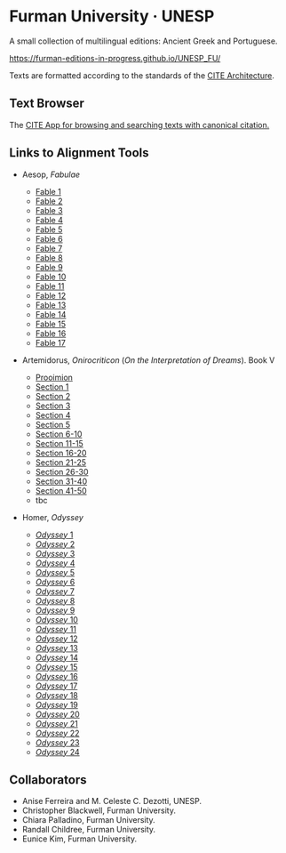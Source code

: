 # Furman University · UNESP

A small collection of multilingual editions: Ancient Greek and Portuguese.

<https://furman-editions-in-progress.github.io/UNESP_FU/>

Texts are formatted according to the standards of the [CITE Architecture](http://cite-architecture.org).

## Text Browser

The [CITE App for browsing and searching texts with canonical citation.](https://furman-editions-in-progress.github.io/UNESP_FU/cite-1.14.0.html)

## Links to Alignment Tools

- Aesop, *Fabulae*
	- [Fable 1](https://furman-editions-in-progress.github.io/UNESP_FU/Alignment_Files/ducat_aesop.html?urn=urn:cts:greekLit:tlg0096.tlg002.First1K-grc1.token:1&urn=urn:cts:greekLit:tlg0096.tlg002.mcdezotti.token:1&urn=)
	- [Fable 2](https://furman-editions-in-progress.github.io/UNESP_FU/Alignment_Files/ducat_aesop.html?urn=urn:cts:greekLit:tlg0096.tlg002.First1K-grc1.token:2&urn=urn:cts:greekLit:tlg0096.tlg002.mcdezotti.token:2&urn=)
	- [Fable 3](https://furman-editions-in-progress.github.io/UNESP_FU/Alignment_Files/ducat_aesop.html?urn=urn:cts:greekLit:tlg0096.tlg002.First1K-grc1.token:3&urn=urn:cts:greekLit:tlg0096.tlg002.mcdezotti.token:3&urn=)
	- [Fable 4](https://furman-editions-in-progress.github.io/UNESP_FU/Alignment_Files/ducat_aesop.html?urn=urn:cts:greekLit:tlg0096.tlg002.First1K-grc1.token:4&urn=urn:cts:greekLit:tlg0096.tlg002.mcdezotti.token:4&urn=)
	- [Fable 5](https://furman-editions-in-progress.github.io/UNESP_FU/Alignment_Files/ducat_aesop.html?urn=urn:cts:greekLit:tlg0096.tlg002.First1K-grc1.token:5&urn=urn:cts:greekLit:tlg0096.tlg002.mcdezotti.token:5&urn=)
	- [Fable 6](https://furman-editions-in-progress.github.io/UNESP_FU/Alignment_Files/ducat_aesop.html?urn=urn:cts:greekLit:tlg0096.tlg002.First1K-grc1.token:6&urn=urn:cts:greekLit:tlg0096.tlg002.mcdezotti.token:6&urn=)
	- [Fable 7](https://furman-editions-in-progress.github.io/UNESP_FU/Alignment_Files/ducat_aesop.html?urn=urn:cts:greekLit:tlg0096.tlg002.First1K-grc1.token:7&urn=urn:cts:greekLit:tlg0096.tlg002.mcdezotti.token:7&urn=)
	- [Fable 8](https://furman-editions-in-progress.github.io/UNESP_FU/Alignment_Files/ducat_aesop.html?urn=urn:cts:greekLit:tlg0096.tlg002.First1K-grc1.token:8&urn=urn:cts:greekLit:tlg0096.tlg002.mcdezotti.token:8&urn=)
	- [Fable 9](https://furman-editions-in-progress.github.io/UNESP_FU/Alignment_Files/ducat_aesop.html?urn=urn:cts:greekLit:tlg0096.tlg002.First1K-grc1.token:9&urn=urn:cts:greekLit:tlg0096.tlg002.mcdezotti.token:9&urn=)
	- [Fable 10](https://furman-editions-in-progress.github.io/UNESP_FU/Alignment_Files/ducat_aesop.html?urn=urn:cts:greekLit:tlg0096.tlg002.First1K-grc1.token:10&urn=urn:cts:greekLit:tlg0096.tlg002.mcdezotti.token:1p&urn=)
	- [Fable 11](https://furman-editions-in-progress.github.io/UNESP_FU/Alignment_Files/ducat_aesop.html?urn=urn:cts:greekLit:tlg0096.tlg002.First1K-grc1.token:11&urn=urn:cts:greekLit:tlg0096.tlg002.mcdezotti.token:11&urn=)
	- [Fable 12](https://furman-editions-in-progress.github.io/UNESP_FU/Alignment_Files/ducat_aesop.html?urn=urn:cts:greekLit:tlg0096.tlg002.First1K-grc1.token:12&urn=urn:cts:greekLit:tlg0096.tlg002.mcdezotti.token:12&urn=)
	- [Fable 13](https://furman-editions-in-progress.github.io/UNESP_FU/Alignment_Files/ducat_aesop.html?urn=urn:cts:greekLit:tlg0096.tlg002.First1K-grc1.token:13&urn=urn:cts:greekLit:tlg0096.tlg002.mcdezotti.token:13&urn=)
	- [Fable 14](https://furman-editions-in-progress.github.io/UNESP_FU/Alignment_Files/ducat_aesop.html?urn=urn:cts:greekLit:tlg0096.tlg002.First1K-grc1.token:14&urn=urn:cts:greekLit:tlg0096.tlg002.mcdezotti.token:14&urn=)
	- [Fable 15](https://furman-editions-in-progress.github.io/UNESP_FU/Alignment_Files/ducat_aesop.html?urn=urn:cts:greekLit:tlg0096.tlg002.First1K-grc1.token:15&urn=urn:cts:greekLit:tlg0096.tlg002.mcdezotti.token:15&urn=)
	- [Fable 16](https://furman-editions-in-progress.github.io/UNESP_FU/Alignment_Files/ducat_aesop.html?urn=urn:cts:greekLit:tlg0096.tlg002.First1K-grc1.token:16&urn=urn:cts:greekLit:tlg0096.tlg002.mcdezotti.token:16&urn=)
	- [Fable 17](https://furman-editions-in-progress.github.io/UNESP_FU/Alignment_Files/ducat_aesop.html?urn=urn:cts:greekLit:tlg0096.tlg002.First1K-grc1.token:17&urn=urn:cts:greekLit:tlg0096.tlg002.mcdezotti.token:17&urn=)

- Artemidorus, *Onirocriticon* (*On the Interpretation of Dreams*). Book V
	- [Prooimion](https://furman-editions-in-progress.github.io/UNESP_FU/Alignment_Files/ducat_artemidorus.html?urn=urn:cts:greekLit:tlg0553.tlg001.1st1K-grc1.token:5.prooimion&urn=urn:cts:greekLit:tlg0553.tlg001.ferreira.token:5.prooimion&urn=)
	- [Section 1](https://furman-editions-in-progress.github.io/UNESP_FU/Alignment_Files/ducat_artemidorus.html?urn=urn:cts:greekLit:tlg0553.tlg001.1st1K-grc1.token:5.1&urn=urn:cts:greekLit:tlg0553.tlg001.ferreira.token:5.1&urn=)
	- [Section 2](https://furman-editions-in-progress.github.io/UNESP_FU/Alignment_Files/ducat_artemidorus.html?urn=urn:cts:greekLit:tlg0553.tlg001.1st1K-grc1.token:5.2&urn=urn:cts:greekLit:tlg0553.tlg001.ferreira.token:5.2&urn=)
	- [Section 3](https://furman-editions-in-progress.github.io/UNESP_FU/Alignment_Files/ducat_artemidorus.html?urn=urn:cts:greekLit:tlg0553.tlg001.1st1K-grc1.token:5.3&urn=urn:cts:greekLit:tlg0553.tlg001.ferreira.token:5.3&urn=)
	- [Section 4](https://furman-editions-in-progress.github.io/UNESP_FU/Alignment_Files/ducat_artemidorus.html?urn=urn:cts:greekLit:tlg0553.tlg001.1st1K-grc1.token:5.4&urn=urn:cts:greekLit:tlg0553.tlg001.ferreira.token:5.4&urn=)
	- [Section 5](https://furman-editions-in-progress.github.io/UNESP_FU/Alignment_Files/ducat_artemidorus.html?urn=urn:cts:greekLit:tlg0553.tlg001.1st1K-grc1.token:5.5&urn=urn:cts:greekLit:tlg0553.tlg001.ferreira.token:5.5&urn=)
	- [Section 6-10](https://furman-editions-in-progress.github.io/UNESP_FU/Alignment_Files/ducat_artemidorus.html?urn=urn:cts:greekLit:tlg0553.tlg001.1st1K-grc1.token:5.6-5.10&urn=urn:cts:greekLit:tlg0553.tlg001.ferreira.token:5.6-5.10&urn=)
	- [Section 11-15](https://furman-editions-in-progress.github.io/UNESP_FU/Alignment_Files/ducat_artemidorus.html?urn=urn:cts:greekLit:tlg0553.tlg001.1st1K-grc1.token:5.6-5.15&urn=urn:cts:greekLit:tlg0553.tlg001.ferreira.token:5.6-5.15&urn=)
	- [Section 16-20](https://furman-editions-in-progress.github.io/UNESP_FU/Alignment_Files/ducat_artemidorus.html?urn=urn:cts:greekLit:tlg0553.tlg001.1st1K-grc1.token:5.16-5.20&urn=urn:cts:greekLit:tlg0553.tlg001.ferreira.token:5.16-5.20&urn=)
	- [Section 21-25](https://furman-editions-in-progress.github.io/UNESP_FU/Alignment_Files/ducat_artemidorus.html?urn=urn:cts:greekLit:tlg0553.tlg001.1st1K-grc1.token:5.21-5.25&urn=urn:cts:greekLit:tlg0553.tlg001.ferreira.token:5.21-5.25&urn=)
	- [Section 26-30](https://furman-editions-in-progress.github.io/UNESP_FU/Alignment_Files/ducat_artemidorus.html?urn=urn:cts:greekLit:tlg0553.tlg001.1st1K-grc1.token:5.26-5.30&urn=urn:cts:greekLit:tlg0553.tlg001.ferreira.token:5.26-5.30&urn=)
	- [Section 31-40](https://furman-editions-in-progress.github.io/UNESP_FU/Alignment_Files/ducat_artemidorus.html?urn=urn:cts:greekLit:tlg0553.tlg001.1st1K-grc1.token:5.31-5.40&urn=urn:cts:greekLit:tlg0553.tlg001.ferreira.token:5.31-5.40&urn=)
	- [Section 41-50](https://furman-editions-in-progress.github.io/UNESP_FU/Alignment_Files/ducat_artemidorus.html?urn=urn:cts:greekLit:tlg0553.tlg001.1st1K-grc1.token:5.41-5.50&urn=urn:cts:greekLit:tlg0553.tlg001.ferreira.token:5.41-5.50&urn=)
	- tbc

- Homer, *Odyssey*
	- [*Odyssey* 1](https://furman-editions-in-progress.github.io/UNESP_FU/Alignment_Files/ducat_odyssey_1.html?urn=urn:cts:greekLit:tlg0012.tlg002.murray.token:1.1-1.10&urn=urn:cts:greekLit:tlg0012.tlg002.werner.token:1.1-1.10&urn=)
	- [*Odyssey* 2](https://furman-editions-in-progress.github.io/UNESP_FU/Alignment_Files/ducat_odyssey_2.html?urn=urn:cts:greekLit:tlg0012.tlg002.murray.token:2.1-2.10&urn=urn:cts:greekLit:tlg0012.tlg002.werner.token:2.1-2.10&urn=)
	- [*Odyssey* 3](https://furman-editions-in-progress.github.io/UNESP_FU/Alignment_Files/ducat_odyssey_3.html?urn=urn:cts:greekLit:tlg0012.tlg002.murray.token:3.1-3.10&urn=urn:cts:greekLit:tlg0012.tlg002.werner.token:3.1-3.10&urn=)
	- [*Odyssey* 4](https://furman-editions-in-progress.github.io/UNESP_FU/Alignment_Files/ducat_odyssey_4.html?urn=urn:cts:greekLit:tlg0012.tlg002.murray.token:4.1-4.10&urn=urn:cts:greekLit:tlg0012.tlg002.werner.token:4.1-4.10&urn=)
	- [*Odyssey* 5](https://furman-editions-in-progress.github.io/UNESP_FU/Alignment_Files/ducat_odyssey_5.html?urn=urn:cts:greekLit:tlg0012.tlg002.murray.token:5.1-5.10&urn=urn:cts:greekLit:tlg0012.tlg002.werner.token:5.1-5.10&urn=)
	- [*Odyssey* 6](https://furman-editions-in-progress.github.io/UNESP_FU/Alignment_Files/ducat_odyssey_6.html?urn=urn:cts:greekLit:tlg0012.tlg002.murray.token:6.1-6.10&urn=urn:cts:greekLit:tlg0012.tlg002.werner.token:6.1-6.10&urn=)
	- [*Odyssey* 7](https://furman-editions-in-progress.github.io/UNESP_FU/Alignment_Files/ducat_odyssey_7.html?urn=urn:cts:greekLit:tlg0012.tlg002.murray.token:7.1-7.10&urn=urn:cts:greekLit:tlg0012.tlg002.werner.token:7.1-7.10&urn=)
	- [*Odyssey* 8](https://furman-editions-in-progress.github.io/UNESP_FU/Alignment_Files/ducat_odyssey_8.html?urn=urn:cts:greekLit:tlg0012.tlg002.murray.token:8.1-8.10&urn=urn:cts:greekLit:tlg0012.tlg002.werner.token:8.1-8.10&urn=)
	- [*Odyssey* 9](https://furman-editions-in-progress.github.io/UNESP_FU/Alignment_Files/ducat_odyssey_9.html?urn=urn:cts:greekLit:tlg0012.tlg002.murray.token:9.1-9.10&urn=urn:cts:greekLit:tlg0012.tlg002.werner.token:9.1-9.10&urn=)
	- [*Odyssey* 10](https://furman-editions-in-progress.github.io/UNESP_FU/Alignment_Files/ducat_odyssey_10.html?urn=urn:cts:greekLit:tlg0012.tlg002.murray.token:10.1-10.10&urn=urn:cts:greekLit:tlg0012.tlg002.werner.token:10.1-10.10&urn=)
	- [*Odyssey* 11](https://furman-editions-in-progress.github.io/UNESP_FU/Alignment_Files/ducat_odyssey_11.html?urn=urn:cts:greekLit:tlg0012.tlg002.murray.token:11.1-11.10&urn=urn:cts:greekLit:tlg0012.tlg002.werner.token:11.1-11.10&urn=)
	- [*Odyssey* 12](https://furman-editions-in-progress.github.io/UNESP_FU/Alignment_Files/ducat_odyssey_12.html?urn=urn:cts:greekLit:tlg0012.tlg002.murray.token:12.1-12.10&urn=urn:cts:greekLit:tlg0012.tlg002.werner.token:12.1-12.10&urn=)
	- [*Odyssey* 13](https://furman-editions-in-progress.github.io/UNESP_FU/Alignment_Files/ducat_odyssey_13.html?urn=urn:cts:greekLit:tlg0012.tlg002.murray.token:13.1-13.10&urn=urn:cts:greekLit:tlg0012.tlg002.werner.token:13.1-13.10&urn=)
	- [*Odyssey* 14](https://furman-editions-in-progress.github.io/UNESP_FU/Alignment_Files/ducat_odyssey_14.html?urn=urn:cts:greekLit:tlg0012.tlg002.murray.token:14.1-14.10&urn=urn:cts:greekLit:tlg0012.tlg002.werner.token:14.1-14.10&urn=)
	- [*Odyssey* 15](https://furman-editions-in-progress.github.io/UNESP_FU/Alignment_Files/ducat_odyssey_15.html?urn=urn:cts:greekLit:tlg0012.tlg002.murray.token:15.1-15.10&urn=urn:cts:greekLit:tlg0012.tlg002.werner.token:15.1-15.10&urn=)
	- [*Odyssey* 16](https://furman-editions-in-progress.github.io/UNESP_FU/Alignment_Files/ducat_odyssey_16.html?urn=urn:cts:greekLit:tlg0012.tlg002.murray.token:16.1-16.10&urn=urn:cts:greekLit:tlg0012.tlg002.werner.token:16.1-16.10&urn=)
	- [*Odyssey* 17](https://furman-editions-in-progress.github.io/UNESP_FU/Alignment_Files/ducat_odyssey_17.html?urn=urn:cts:greekLit:tlg0012.tlg002.murray.token:17.1-17.10&urn=urn:cts:greekLit:tlg0012.tlg002.werner.token:17.1-17.10&urn=)
	- [*Odyssey* 18](https://furman-editions-in-progress.github.io/UNESP_FU/Alignment_Files/ducat_odyssey_18.html?urn=urn:cts:greekLit:tlg0012.tlg002.murray.token:18.1-18.10&urn=urn:cts:greekLit:tlg0012.tlg002.werner.token:18.1-18.10&urn=)
	- [*Odyssey* 19](https://furman-editions-in-progress.github.io/UNESP_FU/Alignment_Files/ducat_odyssey_19.html?urn=urn:cts:greekLit:tlg0012.tlg002.murray.token:19.1-19.10&urn=urn:cts:greekLit:tlg0012.tlg002.werner.token:19.1-19.10&urn=)
	- [*Odyssey* 20](https://furman-editions-in-progress.github.io/UNESP_FU/Alignment_Files/ducat_odyssey_20.html?urn=urn:cts:greekLit:tlg0012.tlg002.murray.token:20.1-20.10&urn=urn:cts:greekLit:tlg0012.tlg002.werner.token:20.1-20.10&urn=)
	- [*Odyssey* 21](https://furman-editions-in-progress.github.io/UNESP_FU/Alignment_Files/ducat_odyssey_21.html?urn=urn:cts:greekLit:tlg0012.tlg002.murray.token:21.1-21.10&urn=urn:cts:greekLit:tlg0012.tlg002.werner.token:21.1-21.10&urn=)
	- [*Odyssey* 22](https://furman-editions-in-progress.github.io/UNESP_FU/Alignment_Files/ducat_odyssey_22.html?urn=urn:cts:greekLit:tlg0012.tlg002.murray.token:22.1-22.10&urn=urn:cts:greekLit:tlg0012.tlg002.werner.token:22.1-22.10&urn=)
	- [*Odyssey* 23](https://furman-editions-in-progress.github.io/UNESP_FU/Alignment_Files/ducat_odyssey_23.html?urn=urn:cts:greekLit:tlg0012.tlg002.murray.token:23.1-23.10&urn=urn:cts:greekLit:tlg0012.tlg002.werner.token:23.1-23.10&urn=)
	- [*Odyssey* 24](https://furman-editions-in-progress.github.io/UNESP_FU/Alignment_Files/ducat_odyssey_24.html?urn=urn:cts:greekLit:tlg0012.tlg002.murray.token:24.1-24.10&urn=urn:cts:greekLit:tlg0012.tlg002.werner.token:24.1-24.10&urn=)


## Collaborators

- Anise Ferreira and M. Celeste C. Dezotti, UNESP.
- Christopher Blackwell, Furman University.
- Chiara Palladino, Furman University.
- Randall Childree, Furman University.
- Eunice Kim, Furman University.


